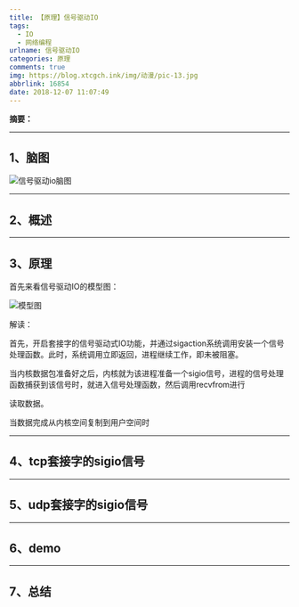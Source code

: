 ```yaml
---
title: 【原理】信号驱动IO
tags:
  - IO
  - 网络编程
urlname: 信号驱动IO
categories: 原理
comments: true
img: https://blog.xtcgch.ink/img/动漫/pic-13.jpg
abbrlink: 16854
date: 2018-12-07 11:07:49
---
```


**摘要：**

<!--more-->
---

## 1、脑图

![信号驱动io脑图](./信号驱动脑图.png)

---

## 2、概述


---

## 3、原理

首先来看信号驱动IO的模型图：

![模型图](./信号驱动IO.jpg)

解读：

首先，开启套接字的信号驱动式IO功能，并通过sigaction系统调用安装一个信号处理函数。此时，系统调用立即返回，进程继续工作，即未被阻塞。

当内核数据包准备好之后，内核就为该进程准备一个sigio信号，进程的信号处理函数捕获到该信号时，就进入信号处理函数，然后调用recvfrom进行

读取数据。

当数据完成从内核空间复制到用户空间时


---

## 4、tcp套接字的sigio信号


---

## 5、udp套接字的sigio信号



---

## 6、demo



---

## 7、总结